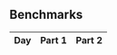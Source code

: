 <!--- benchmarking table --->
## Benchmarks

| Day | Part 1 | Part 2 |
| :---: | :---: | :---:  |

<!--- benchmarking table --->
